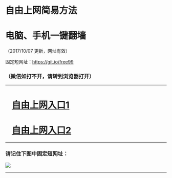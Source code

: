 ﻿# 自由上网简易方法

# 电脑、手机一键翻墙

（2017/10/07 更新，网址有效）

固定短网址：https://git.io/free99

### （微信如打不开，请转到浏览器打开）


***





# &nbsp;&nbsp; <a href="http://ft1731311430.fwq-tz-1001.info/fwqtz01.html?t=100700119203 " target="_blank">自由上网入口1</a>
# &nbsp;&nbsp; <a href="http://ft2167514870.fwq-tz-1002.info/fwqtz02.html?t=100700112018 " target="_blank">自由上网入口2</a>
***

### 请记住下图中固定短网址：

<img src="https://s3-us-west-2.amazonaws.com/fwq-1001/yjfq-20170905okok.png" /> 


***

